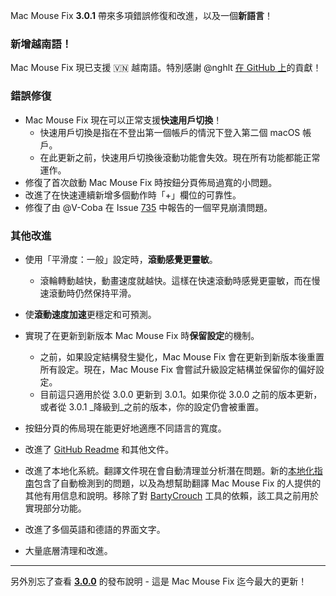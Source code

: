 Mac Mouse Fix **3.0.1** 帶來多項錯誤修復和改進，以及一個**新語言**！

### 新增越南語！

Mac Mouse Fix 現已支援 🇻🇳 越南語。特別感謝 @nghlt [在 GitHub 上](https://GitHub.com/nghlt)的貢獻！


### 錯誤修復

- Mac Mouse Fix 現在可以正常支援**快速用戶切換**！
  - 快速用戶切換是指在不登出第一個帳戶的情況下登入第二個 macOS 帳戶。
  - 在此更新之前，快速用戶切換後滾動功能會失效。現在所有功能都能正常運作。
- 修復了首次啟動 Mac Mouse Fix 時按鈕分頁佈局過寬的小問題。
- 改進了在快速連續新增多個動作時「+」欄位的可靠性。
- 修復了由 @V-Coba 在 Issue [735](https://github.com/noah-nuebling/mac-mouse-fix/issues/735) 中報告的一個罕見崩潰問題。

### 其他改進

- 使用「平滑度：一般」設定時，**滾動感覺更靈敏**。
  - 滾輪轉動越快，動畫速度就越快。這樣在快速滾動時感覺更靈敏，而在慢速滾動時仍然保持平滑。
  
- 使**滾動速度加速**更穩定和可預測。
- 實現了在更新到新版本 Mac Mouse Fix 時**保留設定**的機制。
  - 之前，如果設定結構發生變化，Mac Mouse Fix 會在更新到新版本後重置所有設定。現在，Mac Mouse Fix 會嘗試升級設定結構並保留你的偏好設定。
  - 目前這只適用於從 3.0.0 更新到 3.0.1。如果你從 3.0.0 之前的版本更新，或者從 3.0.1 _降級到_之前的版本，你的設定仍會被重置。
- 按鈕分頁的佈局現在能更好地適應不同語言的寬度。
- 改進了 [GitHub Readme](https://github.com/noah-nuebling/mac-mouse-fix#background) 和其他文件。
- 改進了本地化系統。翻譯文件現在會自動清理並分析潛在問題。新的[本地化指南](https://github.com/noah-nuebling/mac-mouse-fix/discussions/731)包含了自動檢測到的問題，以及為想幫助翻譯 Mac Mouse Fix 的人提供的其他有用信息和說明。移除了對 [BartyCrouch](https://github.com/FlineDev/BartyCrouch) 工具的依賴，該工具之前用於實現部分功能。
- 改進了多個英語和德語的界面文字。
- 大量底層清理和改進。

---

另外別忘了查看 [**3.0.0**](https://github.com/noah-nuebling/mac-mouse-fix/releases/tag/3.0.0) 的發布說明 - 這是 Mac Mouse Fix 迄今最大的更新！